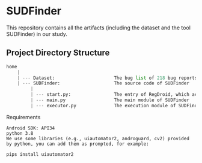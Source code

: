 # SUDFinder

This repository contains all the artifacts (including the dataset and the tool SUDFinder) in our study.

## Project Directory Structure

```python
home
    |
    | --- Dataset:                      The bug list of 218 bug reports
    | --- SUDFinder:                    The source code of SUDFinder
         |
         | --- start.py:                The entry of RegDroid, which accepts the parameters
         | --- main.py                  The main module of SUDFinder
         | --- executor.py              The execution module of SUDFinder
```

Requirements

    Android SDK: API34
    python 3.8
    We use some libraries (e.g., uiautomator2, androguard, cv2) provided by python, you can add them as prompted, for example:

```python
pips install uiautomator2
```

